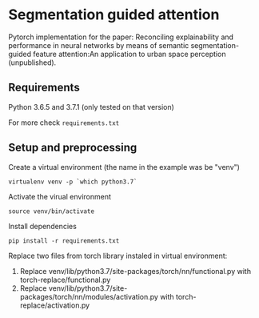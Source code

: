 # Segmentation guided attention
Pytorch implementation for the paper: Reconciling explainability and performance in neural networks by means of semantic segmentation-guided feature attention:An application to urban space perception (unpublished).

## Requirements

Python 3.6.5 and 3.7.1 (only tested on that version)

For more check `requirements.txt`

## Setup and preprocessing

Create a virtual environment (the name in the example was be "venv")

```virtualenv venv -p `which python3.7` ```

Activate the virual environment

`source venv/bin/activate`

Install dependencies

`pip install -r requirements.txt`

Replace two files from torch library instaled in virtual environment:

1. Replace venv/lib/python3.7/site-packages/torch/nn/functional.py with torch-replace/functional.py
2. Replace venv/lib/python3.7/site-packages/torch/nn/modules/activation.py with torch-replace/activation.py

